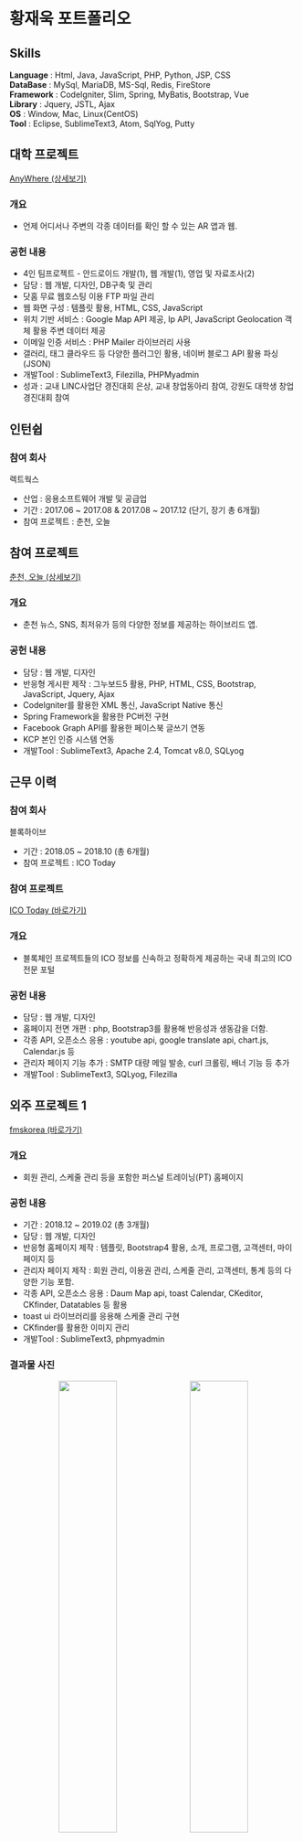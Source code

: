 # 황재욱 포트폴리오
## Skills
**Language** : Html, Java, JavaScript, PHP, Python, JSP, CSS<br>
**DataBase** : MySql, MariaDB, MS-Sql, Redis, FireStore<br>
**Framework** : CodeIgniter, Slim, Spring, MyBatis, Bootstrap, Vue<br>
**Library** : Jquery, JSTL, Ajax<br>
**OS** : Window, Mac, Linux(CentOS)<br>
**Tool** : Eclipse, SublimeText3, Atom, SqlYog, Putty<br>

## 대학 프로젝트
[AnyWhere (상세보기)](https://github.com/wsju0857/Anywhere.git)
### 개요
+ 언제 어디서나 주변의 각종 데이터를 확인 할 수 있는 AR 앱과 웹.
### 공헌 내용
+ 4인 팀프로젝트 - 안드로이드 개발(1), 웹 개발(1), 영업 및 자료조사(2)
+ 담당 : 웹 개발, 디자인, DB구축 및 관리
+ 닷홈 무료 웹호스팅 이용 FTP 파일 관리
+ 웹 화면 구성 : 템플릿 활용, HTML, CSS, JavaScript
+ 위치 기반 서비스 : Google Map API 제공, Ip API, JavaScript Geolocation 객체 활용 주변 데이터 제공
+ 이메일 인증 서비스 : PHP Mailer 라이브러리 사용
+ 갤러리, 태그 클라우드 등 다양한 플러그인 활용, 네이버 블로그 API 활용 파싱(JSON)
+ 개발Tool : SublimeText3, Filezilla, PHPMyadmin
+ 성과 : 교내 LINC사업단 경진대회 은상, 교내 창업동아리 참여, 강원도 대학생 창업 경진대회 참여

## 인턴쉽
### 참여 회사
렉트웍스
+ 산업 : 응용소프트웨어 개발 및 공급업
+ 기간 : 2017.06 ~ 2017.08 & 2017.08 ~ 2017.12 (단기, 장기 총 6개월)
+ 참여 프로젝트 : 춘천, 오늘

## 참여 프로젝트
[춘천, 오늘 (상세보기)](https://github.com/wsju0857/ChunCheon-Today.git)
### 개요
+ 춘천 뉴스, SNS, 최저유가 등의 다양한 정보를 제공하는 하이브리드 앱.
### 공헌 내용
+ 담당 : 웹 개발, 디자인
+ 반응형 게시판 제작 : 그누보드5 활용, PHP, HTML, CSS, Bootstrap, JavaScript, Jquery, Ajax
+ CodeIgniter를 활용한 XML 통신, JavaScript Native 통신
+ Spring Framework을 활용한 PC버전 구현
+ Facebook Graph API를 활용한 페이스북 글쓰기 연동
+ KCP 본인 인증 시스템 연동
+ 개발Tool : SublimeText3, Apache 2.4, Tomcat v8.0, SQLyog

## 근무 이력
### 참여 회사
블록하이브
+ 기간 : 2018.05 ~ 2018.10 (총 6개월)
+ 참여 프로젝트 : ICO Today

### 참여 프로젝트
[ICO Today (바로가기)](http://icotoday.com)
### 개요
+ 블록체인 프로젝트들의 ICO 정보를 신속하고 정확하게 제공하는 국내 최고의 ICO 전문 포털
### 공헌 내용
+ 담당 : 웹 개발, 디자인
+ 홈페이지 전면 개편 : php, Bootstrap3를 활용해 반응성과 생동감을 더함.
+ 각종 API, 오픈소스 응용 : youtube api, google translate api, chart.js, Calendar.js 등
+ 관리자 페이지 기능 추가 : SMTP 대량 메일 발송, curl 크롤링, 배너 기능 등 추가
+ 개발Tool : SublimeText3, SQLyog, Filezilla

## 외주 프로젝트 1
[fmskorea (바로가기)](http://fmskorea.net)
### 개요
+ 회원 관리, 스케줄 관리 등을 포함한 퍼스널 트레이닝(PT) 홈페이지
### 공헌 내용
+ 기간 : 2018.12 ~ 2019.02 (총 3개월)
+ 담당 : 웹 개발, 디자인
+ 반응형 홈페이지 제작 : 템플릿, Bootstrap4 활용, 소개, 프로그램, 고객센터, 마이페이지 등
+ 관리자 페이지 제작 : 회원 관리, 이용권 관리, 스케줄 관리, 고객센터, 통계 등의 다양한 기능 포함.
+ 각종 API, 오픈소스 응용 : Daum Map api, toast Calendar, CKeditor, CKfinder, Datatables 등 활용
+ toast ui 라이브러리를 응용해 스케줄 관리 구현
+ CKfinder를 활용한 이미지 관리
+ 개발Tool : SublimeText3, phpmyadmin
### 결과물 사진
<div align="center">
<img src="img/fmskorea/main.png" width="45%">&nbsp;<img src="img/fmskorea/admin.png" width="45%">
</div>

## 외주 프로젝트 2
[mylively (바로가기)](http://mylively.co)
### 개요
+ 개인 맞춤형 건강 솔루션
### 공헌 내용
+ 기간 : 2019.03 ~ 2019.04 (총 1개월)
+ 담당 : 웹 개발, 디자인
+ 반응형 홈페이지 제작 : 템플릿, Bootsrap4 활용, 제품 소개, 주문 조회
+ 문진 시스템 구현 : php, ajax 통신을 활용한 SPA 구현
+ Localstorage를 이용 데이터 임시 저장
+ 개발Tool : SublimeText3, phpmyadmin, Mysql Workbench
### 결과물 사진
<div align="center">
<img src="img/lively/main.png" width="30%">&nbsp;<img src="img/lively/product.png" width="30%">&nbsp;<img src="img/lively/survey.png" width="30%">
</div>

### 참여 회사
[아이언트레인 (바로가기)](https://www.irontrain.co.kr/)
+ 기간 : 2019.05 ~
+ 참여 프로젝트 : 출결버스, 보카트레인, 내공스터디

[출결버스 (바로가기)](https://www.checkbus.co.kr/)
### 개요
+ 학원 출결 관리 프로그램
### 공헌 내용
+ 담당 : 기능 추가 및 유지보수
+ 자주 쓰는 문자 UI, 성능 개선 (쿼리 최적화)
+ 모바일 앱 React Native 버전 업그레이드, 호환성 점검
+ API 문서화, 기타 잔 오류 수정
+ Tech : React Native, JQuery, PHP, Slim
### 결과물 사진
<div align="center">
<img src="img/checkbus/1.png" width="30%">&nbsp;<img src="img/checkbus/1.png" width="30%">&nbsp;<img src="img/checkbus/1.png" width="30%">
</div>

[보카트레인 (바로가기)](https://voca.irontrain.co.kr/)
### 개요
+ 온라인 단어 학습 프로그램
### 공헌 내용
+ 담당 : 기능 추가 및 유지보수
+ 관리자 페이지 오류 수정
+ Tech : Chrome extension, Cordova
### 결과물 사진
<div align="center">
<img src="img/vocatrain/1.png" width="30%">&nbsp;<img src="img/vocatrain/2.png" width="30%">&nbsp;<img src="img/vocatrain/3.png" width="30%">
</div>

[내공스터디 (바로가기)](https://www.tabstudy.co.kr/)
### 개요
+ 온라인 학습 프로그램
### 공헌 내용
+ 담당 : 신규 개발
+ 학생 앱 지원, 관리자 앱 전면 개발
+ 주요기능 : 학생 관리, 수업 관리, 시험지 출력, 레포트 관리 등
+ eChart.js, html2canvas.js, jquery.columnizer.js 등 라이브러리 활용
+ Tech : Vue.js, jQuery, PHP, slim, redis, FireStore 등
### 결과물 사진
<div align="center">
<img src="img/ngstudy/1.png" width="30%">&nbsp;<img src="img/ngstudy/2.png" width="30%">&nbsp;<img src="img/ngstudy/3.png" width="30%">
</div>
